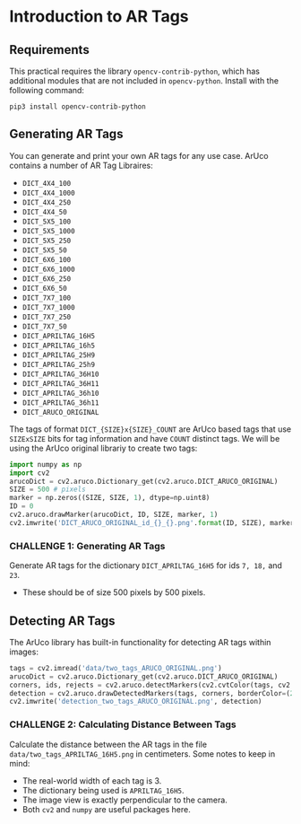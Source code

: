 # Introduction to AR Tags

## Requirements

This practical requires the library `opencv-contrib-python`, which has additional modules that are not included in `opencv-python`. Install with the following command:

`pip3 install opencv-contrib-python`

## Generating AR Tags

You can generate and print your own AR tags for any use case. ArUco contains a number of AR Tag Libraires:
* `DICT_4X4_100`
* `DICT_4X4_1000`
* `DICT_4X4_250`
* `DICT_4X4_50`
* `DICT_5X5_100`
* `DICT_5X5_1000`
* `DICT_5X5_250`
* `DICT_5X5_50`
* `DICT_6X6_100`
* `DICT_6X6_1000`
* `DICT_6X6_250`
* `DICT_6X6_50`
* `DICT_7X7_100`
* `DICT_7X7_1000`
* `DICT_7X7_250`
* `DICT_7X7_50`
* `DICT_APRILTAG_16H5`
* `DICT_APRILTAG_16h5`
* `DICT_APRILTAG_25H9`
* `DICT_APRILTAG_25h9`
* `DICT_APRILTAG_36H10`
* `DICT_APRILTAG_36H11`
* `DICT_APRILTAG_36h10`
* `DICT_APRILTAG_36h11`
* `DICT_ARUCO_ORIGINAL`
 
The tags of format `DICT_{SIZE}x{SIZE}_COUNT` are ArUco based tags that use `SIZExSIZE` bits for tag information and have `COUNT` distinct tags. We will be using the ArUco original librariy to create two tags:
```python
import numpy as np
import cv2
arucoDict = cv2.aruco.Dictionary_get(cv2.aruco.DICT_ARUCO_ORIGINAL)
SIZE = 500 # pixels
marker = np.zeros((SIZE, SIZE, 1), dtype=np.uint8)
ID = 0
cv2.aruco.drawMarker(arucoDict, ID, SIZE, marker, 1)
cv2.imwrite('DICT_ARUCO_ORIGINAL_id_{}_{}.png'.format(ID, SIZE), marker)
```

### CHALLENGE 1: Generating AR Tags
Generate AR tags for the dictionary `DICT_APRILTAG_16H5` for ids `7, 18,` and `23`.
* These should be of size 500 pixels by 500 pixels.

## Detecting AR Tags
The ArUco library has built-in functionality for detecting AR tags within images:
```python
tags = cv2.imread('data/two_tags_ARUCO_ORIGINAL.png')
arucoDict = cv2.aruco.Dictionary_get(cv2.aruco.DICT_ARUCO_ORIGINAL)
corners, ids, rejects = cv2.aruco.detectMarkers(cv2.cvtColor(tags, cv2.COLOR_BGR2GRAY), arucoDict)
detection = cv2.aruco.drawDetectedMarkers(tags, corners, borderColor=(255, 0, 0))
cv2.imwrite('detection_two_tags_ARUCO_ORIGINAL.png', detection)
```

### CHALLENGE 2: Calculating Distance Between Tags
Calculate the distance between the AR tags in the file `data/two_tags_APRILTAG_16H5.png` in centimeters. Some notes to keep in mind:
* The real-world width of each tag is 3.
* The dictionary being used is `APRILTAG_16H5`.
* The image view is exactly perpendicular to the camera.
* Both `cv2` and `numpy` are useful packages here.
